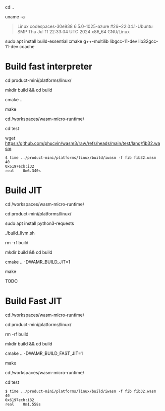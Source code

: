 cd ..

uname -a

> Linux codespaces-30e938 6.5.0-1025-azure #26~22.04.1-Ubuntu SMP Thu Jul 11 22:33:04 UTC 2024 x86_64 GNU/Linux

sudo apt install build-essential cmake g++-multilib libgcc-11-dev lib32gcc-11-dev ccache

# Build fast interpreter

cd product-mini/platforms/linux/

mkdir build && cd build

cmake ..

make

cd /workspaces/wasm-micro-runtime/

cd test

wget https://github.com/phucvin/wasm3/raw/refs/heads/main/test/lang/fib32.wasm

```
$ time ../product-mini/platforms/linux/build/iwasm -f fib fib32.wasm 40
0x6197ecb:i32
real    0m6.340s
```

# Build JIT

cd /workspaces/wasm-micro-runtime/

cd product-mini/platforms/linux/

sudo apt install python3-requests

./build_llvm.sh

rm -rf build

mkdir build && cd build

cmake .. -DWAMR_BUILD_JIT=1

make

TODO

# Build Fast JIT

cd /workspaces/wasm-micro-runtime/

cd product-mini/platforms/linux/

rm -rf build

mkdir build && cd build

cmake .. -DWAMR_BUILD_FAST_JIT=1

make

cd /workspaces/wasm-micro-runtime/

cd test

```
$ time ../product-mini/platforms/linux/build/iwasm -f fib fib32.wasm 40
0x6197ecb:i32
real    0m1.558s
```
